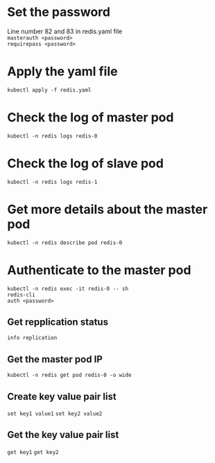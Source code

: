 # Set the password
Line number 82 and 83 in redis.yaml file   
`masterauth <password>`   
`requirepass <password>`

# Apply the yaml file   
`kubectl apply -f redis.yaml`   

# Check the log of master pod
`kubectl -n redis logs redis-0`   

# Check the log of slave pod
`kubectl -n redis logs redis-1`

# Get more details about the master pod
`kubectl -n redis describe pod redis-0`

# Authenticate to the master pod
`kubectl -n redis exec -it redis-0 -- sh`   
`redis-cli`   
`auth <password>`   

## Get repplication status
`info replication`

## Get the master pod IP
`kubectl -n redis get pod redis-0 -o wide`

## Create key value pair list
`set key1 value1`
`set key2 value2`

## Get the key value pair list
`get key1`
`get key2`